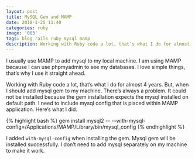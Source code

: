 ```yaml
---
layout: post
title: MySQL Gem and MAMP
date: 2018-1-25 11:40
categories: ruby
image: '003'
tags: blog rails ruby mysql mamp
description: Working with Ruby code a lot, that’s what I do for almost 4 years. But, when I should add mysql gem to my machine. There’s always a problem. It could not be installed because the gem installation expects the mysql installed on default path. I need to include mysql config that is placed within MAMP application.
---
```


I usually use MAMP to add mysql to my local machine. I am using MAMP because I can use phpmyadmin to see my databases. I love simple things, that’s why I use it straight ahead.<!--more-->

Working with Ruby code a lot, that’s what I do for almost 4 years. But, when I should add mysql gem to my machine. There’s always a problem. It could not be installed because the gem installation expects the mysql installed on default path. I need to include mysql config that is placed within MAMP application. Here’s what I did.

{% highlight bash %}
gem install mysql2 -- --with-mysql-config=/Applications/MAMP/Library/bin/mysql_config
{% endhighlight %}

I added `with-mysql-config` when installing the gem. Mysql gem will be installed successfully. I don’t need to add mysql separately on my machine to make it work.
